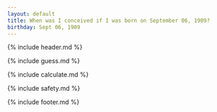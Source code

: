 ```yaml
---
layout: default
title: When was I conceived if I was born on September 06, 1909?
birthday: Sept 06, 1909
---
```


{% include header.md %}

{% include guess.md %}

{% include calculate.md %}

{% include safety.md %}

{% include footer.md %}



